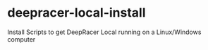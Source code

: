 # deepracer-local-install
Install Scripts to get DeepRacer Local running on a Linux/Windows computer
